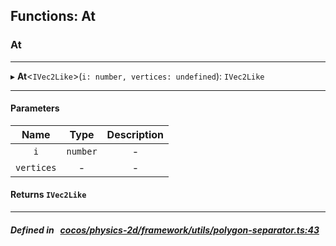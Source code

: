 ## Functions: At

### At


___
▸ **At**<`IVec2Like`\>(`i: number, vertices: undefined`): `IVec2Like`
___


#### Parameters

| Name | Type | Description |
| :------: | :------: | :------: |
| `i` | `number` | - |
| `vertices` | - | - |

#### Returns `IVec2Like` 
___


##### Defined in &nbsp;   [cocos/physics-2d/framework/utils/polygon-separator.ts:43](https://github.com/cocos-creator/engine/blob/c7bf6b8a9/cocos/physics-2d/framework/utils/polygon-separator.ts#L43)&nbsp;
